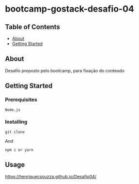 # bootcamp-gostack-desafio-04

## Table of Contents

- [About](#about)
- [Getting Started](#getting_started)

## About <a name = "about"></a>

Desafio proposto pelo bootcamp, para fixação do conteudo

## Getting Started <a name = "getting_started"></a>

### Prerequisites

```
Node.js
```

### Installing

```
git clone
```

And

```
npm i or yarn
```

## Usage <a name = "usage"></a>

https://henriquecsouzza.github.io/Desafio04/
